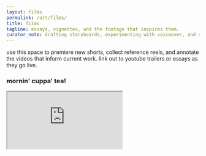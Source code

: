 ```yaml
---
layout: films
permalink: /art/films/
title: films
tagline: essays, vignettes, and the footage that inspires them.
curator_note: drafting storyboards, experimenting with voiceover, and sharing the references that shape each project.
---
```


use this space to premiere new shorts, collect reference reels, and annotate the videos that inform current work. link out to youtube trailers or essays as they go live.

### mornin' cuppa' tea!

<div class="embed-responsive embed-responsive-16by9 mb-4">
  <iframe
    class="embed-responsive-item"
    src="https://www.youtube.com/embed/videoseries?list=PLLmNtQG2epzExIOQxio-b9aVVA8W7i3Ht"
    title="mornin' cuppa' tea!"
    allow="accelerometer; autoplay; clipboard-write; encrypted-media; gyroscope; picture-in-picture; web-share"
    allowfullscreen
    loading="lazy"
  ></iframe>
</div>

